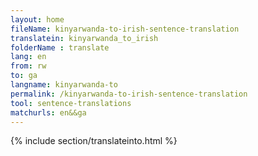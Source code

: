 ```yaml
---
layout: home
fileName: kinyarwanda-to-irish-sentence-translation
translatein: kinyarwanda_to_irish
folderName : translate
lang: en
from: rw
to: ga
langname: kinyarwanda-to
permalink: /kinyarwanda-to-irish-sentence-translation
tool: sentence-translations
matchurls: en&&ga
---
```

{% include section/translateinto.html %}
